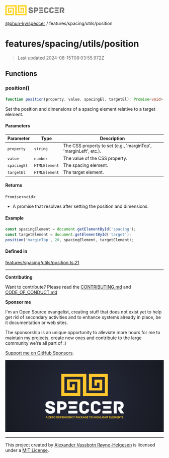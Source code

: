 <div>
  <img alt="SPECCER logo" src="https://raw.githubusercontent.com/phun-ky/speccer/main/public/logo-speccer-horizontal-colored-package.svg?raw=true" style="max-height:32px;" />
</div>

[@phun-ky/speccer](../../../README.md) / features/spacing/utils/position

# features/spacing/utils/position

> Last updated 2024-08-15T08:03:55.972Z

## Functions

### position()

```ts
function position(property, value, spacingEl, targetEl): Promise<void>;
```

Set the position and dimensions of a spacing element relative to a target element.

#### Parameters

| Parameter   | Type          | Description                                                      |
| ----------- | ------------- | ---------------------------------------------------------------- |
| `property`  | `string`      | The CSS property to set (e.g., 'marginTop', 'marginLeft', etc.). |
| `value`     | `number`      | The value of the CSS property.                                   |
| `spacingEl` | `HTMLElement` | The spacing element.                                             |
| `targetEl`  | `HTMLElement` | The target element.                                              |

#### Returns

`Promise`\<`void`>

- A promise that resolves after setting the position and dimensions.

#### Example

```ts
const spacingElement = document.getElementById('spacing');
const targetElement = document.getElementById('target');
position('marginTop', 20, spacingElement, targetElement);
```

#### Defined in

[features/spacing/utils/position.ts:21](https://github.com/phun-ky/speccer/blob/main/src/features/spacing/utils/position.ts#L21)

---

**Contributing**

Want to contribute? Please read the [CONTRIBUTING.md](https://github.com/phun-ky/speccer/blob/main/CONTRIBUTING.md) and [CODE_OF_CONDUCT.md](https://github.com/phun-ky/speccer/blob/main/CODE_OF_CONDUCT.md)

**Sponsor me**

I'm an Open Source evangelist, creating stuff that does not exist yet to help get rid of secondary activities and to enhance systems already in place, be it documentation or web sites.

The sponsorship is an unique opportunity to alleviate more hours for me to maintain my projects, create new ones and contribute to the large community we're all part of :)

[Support me on GitHub Sponsors](https://github.com/sponsors/phun-ky).

![Speccer banner, with logo and slogan: A zero dependency package to highlight elements](https://github.com/phun-ky/speccer/blob/main/public/speccer-banner.png?raw=true)

---

This project created by [Alexander Vassbotn Røyne-Helgesen](http://phun-ky.net) is licensed under a [MIT License](https://choosealicense.com/licenses/mit/).
